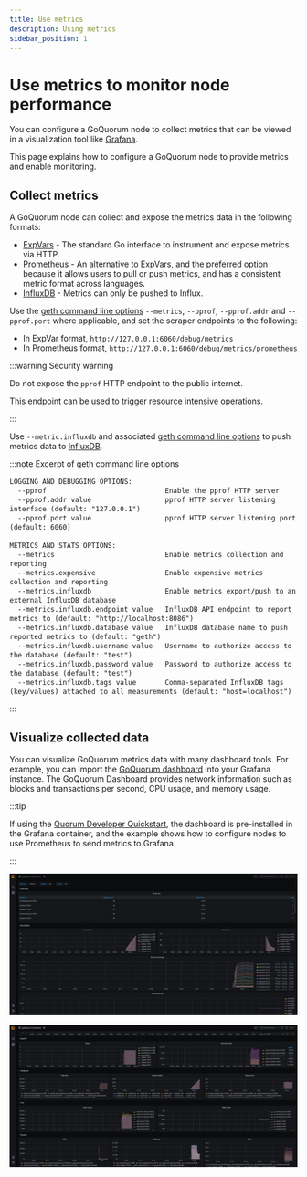 ```yaml
---
title: Use metrics
description: Using metrics
sidebar_position: 1
---
```


# Use metrics to monitor node performance

You can configure a GoQuorum node to collect metrics that can be viewed in a visualization tool like [Grafana].

This page explains how to configure a GoQuorum node to provide metrics and enable monitoring.

## Collect metrics

A GoQuorum node can collect and expose the metrics data in the following formats:

- [ExpVars] - The standard Go interface to instrument and expose metrics via HTTP.
- [Prometheus] - An alternative to ExpVars, and the preferred option because it allows users to pull or push metrics, and has a consistent metric format across languages.
- [InfluxDB] - Metrics can only be pushed to Influx.

Use the [geth command line options] `--metrics`, `--pprof`, `--pprof.addr` and `--pprof.port` where applicable, and set the scraper endpoints to the following:

- In ExpVar format, `http://127.0.0.1:6060/debug/metrics`
- In Prometheus format, `http://127.0.0.1:6060/debug/metrics/prometheus`

:::warning Security warning

Do not expose the `pprof` HTTP endpoint to the public internet.

This endpoint can be used to trigger resource intensive operations.

:::

Use `--metric.influxdb` and associated [geth command line options] to push metrics data to [InfluxDB].

:::note Excerpt of geth command line options

```text
LOGGING AND DEBUGGING OPTIONS:
  --pprof                             Enable the pprof HTTP server
  --pprof.addr value                  pprof HTTP server listening interface (default: "127.0.0.1")
  --pprof.port value                  pprof HTTP server listening port (default: 6060)

METRICS AND STATS OPTIONS:
  --metrics                           Enable metrics collection and reporting
  --metrics.expensive                 Enable expensive metrics collection and reporting
  --metrics.influxdb                  Enable metrics export/push to an external InfluxDB database
  --metrics.influxdb.endpoint value   InfluxDB API endpoint to report metrics to (default: "http://localhost:8086")
  --metrics.influxdb.database value   InfluxDB database name to push reported metrics to (default: "geth")
  --metrics.influxdb.username value   Username to authorize access to the database (default: "test")
  --metrics.influxdb.password value   Password to authorize access to the database (default: "test")
  --metrics.influxdb.tags value       Comma-separated InfluxDB tags (key/values) attached to all measurements (default: "host=localhost")
```

:::

## Visualize collected data

You can visualize GoQuorum metrics data with many dashboard tools. For example, you can import the [GoQuorum dashboard](https://grafana.com/grafana/dashboards/14360) into your Grafana instance. The GoQuorum Dashboard provides network information such as blocks and transactions per second, CPU usage, and memory usage.

:::tip

If using the [Quorum Developer Quickstart](../../tutorials/quorum-dev-quickstart/using-the-quickstart.md), the dashboard is pre-installed in the Grafana container, and the example shows how to configure nodes to use Prometheus to send metrics to Grafana.

:::

![Grafana system, network and chain infos screenshot](../../images/dashboard_grafana_1.png)

![Grafana detailed chain infos screenshot](../../images/dashboard_grafana_2.png)

[Grafana]: https://grafana.com/
[ExpVars]: https://golang.org/pkg/expvar/
[Prometheus]: https://prometheus.io/
[InfluxDB]: https://www.influxdata.com/products/influxdb-overview/
[geth command line options]: https://geth.ethereum.org/docs/interface/command-line-options
